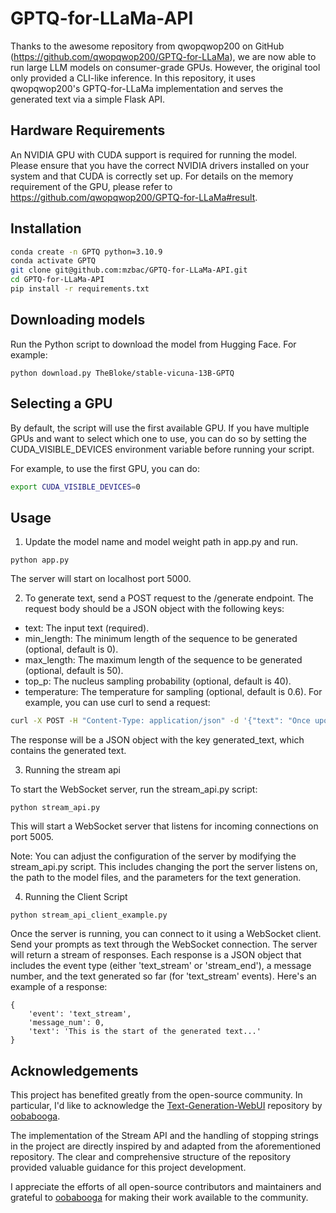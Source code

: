 # GPTQ-for-LLaMa-API

Thanks to the awesome repository from qwopqwop200 on GitHub (https://github.com/qwopqwop200/GPTQ-for-LLaMa), we are now able to run large LLM models on consumer-grade GPUs. However, the original tool only provided a CLI-like inference. In this repository, it uses qwopqwop200's GPTQ-for-LLaMa implementation and serves the generated text via a simple Flask API.

## Hardware Requirements
An NVIDIA GPU with CUDA support is required for running the model. Please ensure that you have the correct NVIDIA drivers installed on your system and that CUDA is correctly set up. For details on the memory requirement of the GPU, please refer to https://github.com/qwopqwop200/GPTQ-for-LLaMa#result.

## Installation

```bash
conda create -n GPTQ python=3.10.9
conda activate GPTQ
git clone git@github.com:mzbac/GPTQ-for-LLaMa-API.git
cd GPTQ-for-LLaMa-API
pip install -r requirements.txt
```


## Downloading models

Run the Python script to download the model from Hugging Face. For example:
```
python download.py TheBloke/stable-vicuna-13B-GPTQ
```

## Selecting a GPU
By default, the script will use the first available GPU. If you have multiple GPUs and want to select which one to use, you can do so by setting the CUDA_VISIBLE_DEVICES environment variable before running your script.

For example, to use the first GPU, you can do:

```bash
export CUDA_VISIBLE_DEVICES=0
```

## Usage
1. Update the model name and model weight path in app.py and run.

```
python app.py
```
The server will start on localhost port 5000.

2. To generate text, send a POST request to the /generate endpoint. The request body should be a JSON object with the following keys:

- text: The input text (required).
- min_length: The minimum length of the sequence to be generated (optional, default is 0).
- max_length: The maximum length of the sequence to be generated (optional, default is 50).
- top_p: The nucleus sampling probability (optional, default is 40).
- temperature: The temperature for sampling (optional, default is 0.6).
For example, you can use curl to send a request:

```bash
curl -X POST -H "Content-Type: application/json" -d '{"text": "Once upon a time"}' http://localhost:5000/generate
```
The response will be a JSON object with the key generated_text, which contains the generated text.

3. Running the stream api

To start the WebSocket server, run the stream_api.py script:
```
python stream_api.py
```
This will start a WebSocket server that listens for incoming connections on port 5005.

Note: You can adjust the configuration of the server by modifying the stream_api.py script. This includes changing the port the server listens on, the path to the model files, and the parameters for the text generation.

4. Running the Client Script

```
python stream_api_client_example.py
```

Once the server is running, you can connect to it using a WebSocket client. Send your prompts as text through the WebSocket connection.
The server will return a stream of responses. Each response is a JSON object that includes the event type (either 'text_stream' or 'stream_end'), a message number, and the text generated so far (for 'text_stream' events).
Here's an example of a response:

```
{
    'event': 'text_stream',
    'message_num': 0,
    'text': 'This is the start of the generated text...'
}
```

## Acknowledgements

This project has benefited greatly from the open-source community. In particular, I'd like to acknowledge the [Text-Generation-WebUI](https://github.com/oobabooga/text-generation-webui) repository by [oobabooga](https://github.com/oobabooga). 

The implementation of the Stream API and the handling of stopping strings in the project are directly inspired by and adapted from the aforementioned repository. The clear and comprehensive structure of the repository provided valuable guidance for this project development.

I appreciate the efforts of all open-source contributors and maintainers and grateful to [oobabooga](https://github.com/oobabooga) for making their work available to the community.







